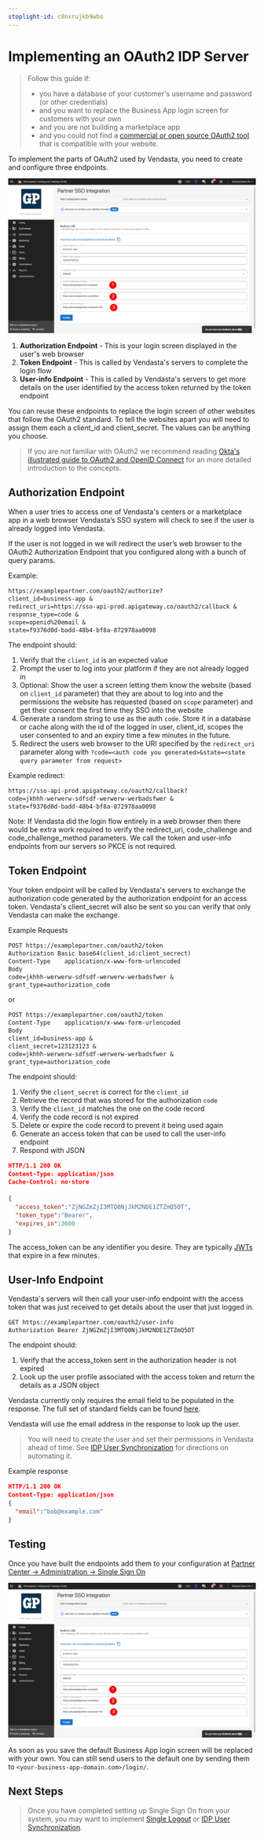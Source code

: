 ```yaml
---
stoplight-id: c8nxrujkb9wbo
---
```


# Implementing an OAuth2 IDP Server

> Follow this guide if:
> - you have a database of your customer's username and password (or other credentials)
> - and you want to replace the Business App login screen for customers with your own
> - and you are not building a marketplace app
> - and you could not find a [commercial or open source OAuth2 tool](https://oauth.net/code/) that is compatible with your website.


To implement the parts of OAuth2 used by Vendasta, you need to create and configure three endpoints.

![oauth2-config-screen.png](../../assets/images/oauth2-config-screen.png)

1. **Authorization Endpoint** - This is your login screen displayed in the user's web browser
2. **Token Endpoint** - This is called by Vendasta's servers to complete the login flow
3. **User-info Endpoint** - This is called by Vendasta's servers to get more details on the user identified by the access token returned by the token endpoint

You can reuse these endpoints to replace the login screen of other websites that follow the OAuth2 standard. To tell the websites apart you will need to assign them each a client_id and client_secret. The values can be anything you choose.

> If you are not familiar with OAuth2 we recommend reading [Okta's illustrated guide to OAuth2 and OpenID Connect](https://developer.okta.com/blog/2019/10/21/illustrated-guide-to-oauth-and-oidc) for an more detailed introduction to the concepts.


## Authorization Endpoint

When a user tries to access one of Vendasta's centers or a marketplace app in a web browser Vendasta’s SSO system will check to see if the user is already logged into Vendasta. 

If the user is not logged in we will redirect the user’s web browser to the OAuth2 Authorization Endpoint that you configured along with a bunch of query params. 

Example:

    https://examplepartner.com/oauth2/authorize?
    client_id=business-app &
    redirect_uri=https://sso-api-prod.apigateway.co/oauth2/callback &
    response_type=code &
    scope=openid%20email &
    state=f9376d0d-badd-48b4-bf8a-872978aa0098

The endpoint should:
1. Verify that the `client_id` is an expected value
2. Prompt the user to log into your platform if they are not already logged in
3. Optional: Show the user a screen letting them know the website (based on `client_id` parameter) that they are about to log into and the permissions the website has requested (based on `scope` parameter) and get their consent the first time they SSO into the website
4. Generate a random string to use as the auth `code`. Store it in a database or cache along with the id of the logged in user, client_id, scopes the user consented to and an expiry time a few minutes in the future.
5. Redirect the users web browser to the URI specified by the `redirect_uri` parameter along with `?code=<auth code you generated>&state=<state query parameter from request>`

Example redirect:

    https://sso-api-prod.apigateway.co/oauth2/callback?
    code=jkhhh-werwerw-sdfsdf-werwerw-werbadsfwer &
    state=f9376d0d-badd-48b4-bf8a-872978aa0098

Note: If Vendasta did the login flow entirely in a web browser then there would be extra work required to verify the redirect_uri, code_challenge and code_challenge_method parameters. We call the token and user-info endpoints from our servers so PKCE is not required. 

## Token Endpoint

Your token endpoint will be called by Vendasta's servers to exchange the authorization code generated by the authorization endpoint for an access token. Vendasta's client_secret will also be sent so you can verify that only Vendasta can make the exchange.

Example Requests

```http
POST https://examplepartner.com/oauth2/token
Authorization Basic base64(client_id:client_secrect)
Content-Type	application/x-www-form-urlencoded
Body
code=jkhhh-werwerw-sdfsdf-werwerw-werbadsfwer &
grant_type=authorization_code
```

or 
```http
POST https://examplepartner.com/oauth2/token
Content-Type	application/x-www-form-urlencoded
Body
client_id=business-app &
client_secret=123123123 &
code=jkhhh-werwerw-sdfsdf-werwerw-werbadsfwer &
grant_type=authorization_code
```

The endpoint should:
1. Verify the `client_secret` is correct for the `client_id`
2. Retrieve the record that was stored for the authorization `code`
3. Verify the `client_id` matches the one on the code record
4. Verify the code record is not expired
5. Delete or expire the code record to prevent it being used again
6. Generate an access token that can be used to call the user-info endpoint
7. Respond with JSON 

```json
HTTP/1.1 200 OK
Content-Type: application/json
Cache-Control: no-store
 
{
  "access_token":"ZjNGZmZjI3MTQ0NjJkM2NDE1ZTZmQ5OT",
  "token_type":"Bearer",
  "expires_in":3600
}
```

The access_token can be any identifier you desire. They are typically [JWTs](https://jwt.io/) that expire in a few minutes.



## User-Info Endpoint

Vendasta's servers will then call your user-info endpoint with the access token that was just received to get details about the user that just logged in.

```http
GET https://examplepartner.com/oauth2/user-info
Authorization Bearer ZjNGZmZjI3MTQ0NjJkM2NDE1ZTZmQ5OT
```

The endpoint should:
1. Verify that the access_token sent in the authorization header is not expired
2. Look up the user profile associated with the access token and return the details as a JSON object

Vendasta currently only requires the email field to be populated in the response. The full set of standard fields can be found [here](https://openid.net/specs/openid-connect-core-1_0.html#StandardClaims).

Vendasta will use the email address in the response to look up the user.

<!-- theme: danger -->
> You will need to create the user and set their permissions in Vendasta ahead of time. See [IDP User Synchronization](IDP-User-Sync.md) for directions on automating it.

Example response
```json
HTTP/1.1 200 OK
Content-Type: application/json
{
  "email":"bob@example.com"
}
```

## Testing

Once you have built the endpoints add them to your configuration at
[Partner Center -> Administration -> Single Sign On](https://partners.vendasta.com/integrations/sso)

![oauth2-config-screen.png](../../assets/images/oauth2-config-screen.png)

As soon as you save the default Business App login screen will be replaced with your own. You can still send users to the default one by sending them to `<your-business-app-domain.com>/login/`.


## Next Steps

> Once you have completed setting up Single Sign On from your system, you may want to implement [Single Logout](Single-Logout.md) or [IDP User Synchronization](IDP-User-Sync.md).